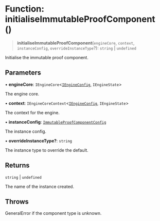 # Function: initialiseImmutableProofComponent()

> **initialiseImmutableProofComponent**(`engineCore`, `context`, `instanceConfig`, `overrideInstanceType`?): `string` \| `undefined`

Initialise the immutable proof component.

## Parameters

• **engineCore**: `IEngineCore`\<[`IEngineConfig`](../interfaces/IEngineConfig.md), `IEngineState`\>

The engine core.

• **context**: `IEngineCoreContext`\<[`IEngineConfig`](../interfaces/IEngineConfig.md), `IEngineState`\>

The context for the engine.

• **instanceConfig**: [`ImmutableProofComponentConfig`](../type-aliases/ImmutableProofComponentConfig.md)

The instance config.

• **overrideInstanceType?**: `string`

The instance type to override the default.

## Returns

`string` \| `undefined`

The name of the instance created.

## Throws

GeneralError if the component type is unknown.
